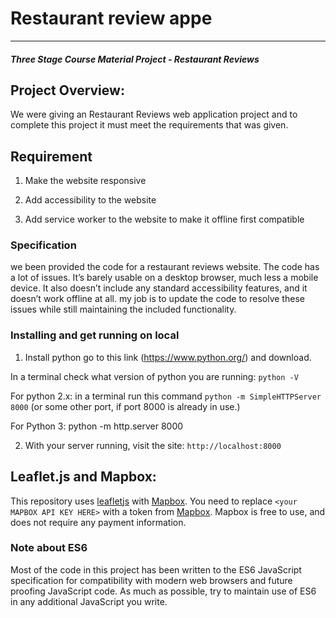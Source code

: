 # Restaurant review appe
---
#### _Three Stage Course Material Project - Restaurant Reviews_

## Project Overview:

We were giving an Restaurant Reviews web application project and to complete this project it must meet the requirements that was given.

## Requirement

  1) Make the website responsive 

  2) Add accessibility to the website

  3) Add service worker to the website to make it offline first compatible



### Specification

we been provided the code for a restaurant reviews website. The code has a lot of issues. It’s barely usable on a desktop browser, much less a mobile device. It also doesn’t include any standard accessibility features, and it doesn’t work offline at all. my job is to update the code to resolve these issues while still maintaining the included functionality. 

### Installing and get running on local

1. Install python go to this link (https://www.python.org/) and download.

In a terminal check what version of python you are running: `python -V`

For python 2.x: in a terminal run this command `python -m SimpleHTTPServer 8000`
 (or some other port, if port 8000 is already in use.) 
 
For Python 3: python -m http.server 8000

2. With your server running, visit the site: `http://localhost:8000`






## Leaflet.js and Mapbox:

This repository uses [leafletjs](https://leafletjs.com/) with [Mapbox](https://www.mapbox.com/). You need to replace `<your MAPBOX API KEY HERE>` with a token from [Mapbox](https://www.mapbox.com/). Mapbox is free to use, and does not require any payment information. 

### Note about ES6

Most of the code in this project has been written to the ES6 JavaScript specification for compatibility with modern web browsers and future proofing JavaScript code. As much as possible, try to maintain use of ES6 in any additional JavaScript you write. 



